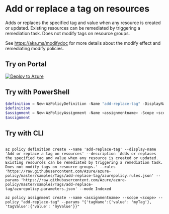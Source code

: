 # Add or replace a tag on resources

Adds or replaces the specified tag and value when any resource is created or updated. Existing resources can be remediated by triggering a remediation task. Does not modify tags on resource groups.

See https://aka.ms/modifydoc for more details about the modify effect and remediating modify policies.

## Try on Portal

[![Deploy to Azure](http://azuredeploy.net/deploybutton.png)](https://portal.azure.com/#blade/Microsoft_Azure_Policy/CreatePolicyDefinitionBlade/uri/https%3A%2F%2Fraw.githubusercontent.com%2FAzure%2Fazure-policy%2Fmaster%2Fsamples%2FTags%2Fadd-replace-tag%2Fazurepolicy.json)

## Try with PowerShell

````powershell
$definition = New-AzPolicyDefinition -Name "add-replace-tag" -DisplayName "Add or replace a tag on resources" -description "Adds or replaces the specified tag and value when any resource is created or updated. Existing resources can be remediated by triggering a remediation task. Does not modify tags on resource groups." -Policy 'https://raw.githubusercontent.com/Azure/azure-policy/master/samples/Tags/add-replace-tag/azurepolicy.rules.json' -Parameter 'https://raw.githubusercontent.com/Azure/azure-policy/master/samples/Tags/add-replace-tag/azurepolicy.parameters.json' -Mode Indexed
$definition
$assignment = New-AzPolicyAssignment -Name <assignmentname> -Scope <scope>  -tagName <tagName> -tagValue <tagValue> -PolicyDefinition $definition
$assignment 
````



## Try with CLI

````cli

az policy definition create --name 'add-replace-tag' --display-name 'Add or replace a tag on resources' --description 'Adds or replaces the specified tag and value when any resource is created or updated. Existing resources can be remediated by triggering a remediation task. Does not modify tags on resource groups.' --rules 'https://raw.githubusercontent.com/Azure/azure-policy/master/samples/Tags/add-replace-tag/azurepolicy.rules.json' --params 'https://raw.githubusercontent.com/Azure/azure-policy/master/samples/Tags/add-replace-tag/azurepolicy.parameters.json' --mode Indexed

az policy assignment create --name <assignmentname> --scope <scope> --policy "add-replace-tag" --params "{'tagName':{'value': 'myTag'}, 'tagValue':{'value': 'myValue'}}"

````
